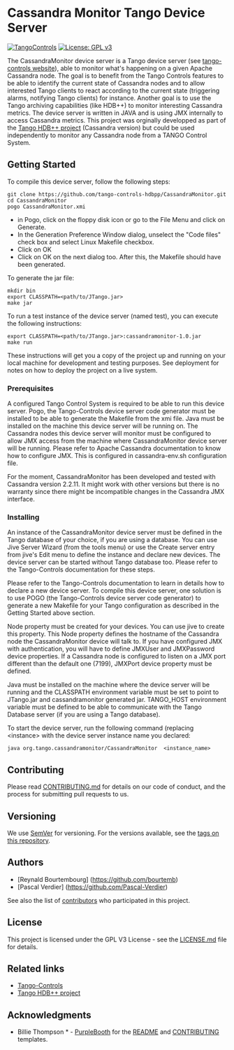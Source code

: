# Cassandra Monitor Tango Device Server
[![TangoControls](https://img.shields.io/badge/-Tango--Controls-7ABB45.svg?style=flat&logo=%20data%3Aimage%2Fpng%3Bbase64%2CiVBORw0KGgoAAAANSUhEUgAAACAAAAAkCAYAAADo6zjiAAAABHNCSVQICAgIfAhkiAAAAAlwSFlzAAALEwAACxMBAJqcGAAAAsFJREFUWIXtl01IFVEYht9zU%2FvTqOxShLowlOgHykWUGEjUKqiocB1FQURB0KJaRdGiaFM7gzZRLWpTq2olhNQyCtpYCP1gNyIoUTFNnxZzRs8dzvw4Q6564XLnfOf73vedc2a%2BmZEKALgHrC3CUUR8CxZFeEoFalsdM4uLmMgFoIlZLJp3A9ZE4S2oKehhlaR1BTnyg2ocnW%2FxsxEDhbYij4EPVncaeASMAavnS%2FwA8NMaqACNQCew3f4as3KZOYh2SuqTVJeQNiFpn6QGSRVjTH9W%2FiThvcCn6H6n4BvQDvQWFT%2BSIDIFDAKfE3KOAQeBfB0XGPeQvgE67P8ZoB44DvTHmFgJdOQRv%2BUjc%2BavA9siNTWemgfA3TwGquCZ3w8szFIL1ALngIZorndvgJOR0GlP2gtJkzH%2Bd0fGFxW07NqY%2FCrx5QRXcYjbCbmxF1dkBSbi8kpACah3Yi2Sys74cVyxMWY6bk5BTwgRe%2BYlSzLmxNpU3aBeJogk4XWWpJKUeiap3RJYCpQj4QWZDQCuyIAk19Auj%2BAFYGZZjTGjksaBESB8P9iaxUBIaJzjZcCQcwHdj%2BS2Al0xPOeBYYKHk4vfmQ3Y8YkIwRUb7wQGU7j2ePrA1URx93ayd8UpD8klyPbSQfCOMIO05MbI%2BDvwBbjsMdGTwlX21AAMZzEerkaI9zFkP4AeYCPBg6gNuEb6I%2FthFgN1KSQupqzoRELOSed4DGiJala1UmOMr2U%2Bl%2FTWEy9Japa%2Fy41IWi%2FJ3d4%2FkkaAw0Bz3AocArqApwTvet3O3GbgV8qqjAM7bf4N4KMztwTodcYVyelywKSCD5V3xphNXoezuTskNSl4bgxJ6jPGVJJqbN0aSV%2Bd0M0aO7FCs19Jo2lExphXaTkxdRVgQFK7DZVDZ8%2BcpdmQh3wuILh7ut3AEyt%2B51%2BL%2F0cUfwFOX0t0StltmQAAAABJRU5ErkJggg%3D%3D)](http://www.tango-controls.org) [![License: GPL v3](https://img.shields.io/badge/License-GPL%20v3-blue.svg)](https://www.gnu.org/licenses/gpl-3.0)

The CassandraMonitor device server is a Tango device server (see [tango-controls website](http://www.tango-controls.org)), able to monitor what's happening on a given Apache Cassandra node.
The goal is to benefit from the Tango Controls features to be able to identify the current state of Cassandra nodes and to allow interested Tango clients to react according to the current state (triggering alarms, notifying Tango clients) for instance.
Another goal is to use the Tango archiving capabilities (like HDB++) to monitor interesting Cassandra metrics.
The device server is written in JAVA and is using JMX internally to access Cassandra metrics.
This project was orginally developped as part of the [Tango HDB++ project](http://tango-controls.readthedocs.io/en/latest/tools-and-extensions/archiving/HDB++.html) (Cassandra version) but could be used independently to monitor any Cassandra node from a TANGO Control System.

## Getting Started

To compile this device server, follow the following steps:
```
git clone https://github.com/tango-controls-hdbpp/CassandraMonitor.git
cd CassandraMonitor
pogo CassandraMonitor.xmi
```
* in Pogo, click on the floppy disk icon or go to the File Menu and click on Generate.
* In the Generation Preference Window dialog, unselect the "Code files" check box and select Linux Makefile checkbox.
* Click on OK
* Click on OK on the next dialog too. After this, the Makefile should have been generated.

To generate the jar file:
```
mkdir bin
export CLASSPATH=<path/to/JTango.jar>
make jar
```
To run a test instance of the device server (named test), you can execute the following instructions:
```
export CLASSPATH=<path/to/JTango.jar>:cassandramonitor-1.0.jar
make run
```
These instructions will get you a copy of the project up and running on your local machine for development and testing purposes. See deployment for notes on how to deploy the project on a live system.

### Prerequisites

A configured Tango Control System is required to be able to run this device server.
Pogo, the Tango-Controls device server code generator must be installed to be able to generate the Makefile from the xmi file.
Java must be installed on the machine this device server will be running on.
The Cassandra nodes this device server will monitor must be configured to allow JMX access from the machine where CassandraMonitor device server will be running. Please refer to Apache Cassandra documentation to know how to configure JMX. This is configured in cassandra-env.sh configuration file.

For the moment, CassandraMonitor has been developed and tested with Cassandra version 2.2.11.
It might work with other versions but there is no warranty since there might be incompatible changes in the Cassandra JMX interface.

### Installing

An instance of the CassandraMonitor device server must be defined in the Tango database of your choice, if you are using a database. You can use Jive Server Wizard (from the tools menu) or use the Create server entry from jive's Edit menu to define the instance and declare new devices. The device server can be started without Tango database too. Please refer to the Tango-Controls documentation for these steps.

Please refer to the Tango-Controls documentation to learn in details how to declare a new device server.
To compile this device server, one solution is to use POGO (the Tango-Controls device server code generator) to generate a new Makefile for your Tango configuration as described in the Getting Started above section.

Node property must be created for your devices. You can use jive to create this property. This Node property defines the hostname of the Cassandra node the CassandraMonitor device will talk to.
If you have configured JMX with authentication, you will have to define JMXUser and JMXPassword device properties.
If a Cassandra node is configured to listen on a JMX port different than the default one (7199), JMXPort device property must be defined.

Java must be installed on the machine where the device server will be running and the CLASSPATH environment variable must be set to point to JTango.jar and cassandramonitor generated jar.
TANGO_HOST environment variable must be defined to be able to communicate with the Tango Database server (if you are using a Tango database).

To start the device server, run the following command (replacing \<instance\> with the device server instance name you declared:
```
java org.tango.cassandramonitor/CassandraMonitor  <instance_name>

```

## Contributing

Please read [CONTRIBUTING.md](CONTRIBUTING.md) for details on our code of conduct, and the process for submitting pull requests to us.

## Versioning

We use [SemVer](http://semver.org/) for versioning. For the versions available, see the [tags on this repository](https://github.com/tango-controls-hdbpp/CassandraMonitor/tags). 

## Authors

* [Reynald Bourtembourg] (https://github.com/bourtemb)
* [Pascal Verdier] (https://github.com/Pascal-Verdier)

See also the list of [contributors](https://github.com/tango-controls/CassandraMonitor/contributors) who participated in this project.

## License

This project is licensed under the GPL V3 License - see the [LICENSE.md](LICENSE.md) file for details.

## Related links

* [Tango-Controls](http://www.tango-controls.org)
* [Tango HDB++ project](http://tango-controls.readthedocs.io/en/latest/tools-and-extensions/archiving/HDB++.html)

## Acknowledgments

* Billie Thompson * - [PurpleBooth](https://github.com/PurpleBooth) for the [README](https://gist.github.com/PurpleBooth/109311bb0361f32d87a2) and [CONTRIBUTING](https://gist.github.com/PurpleBooth/b24679402957c63ec426) templates.


